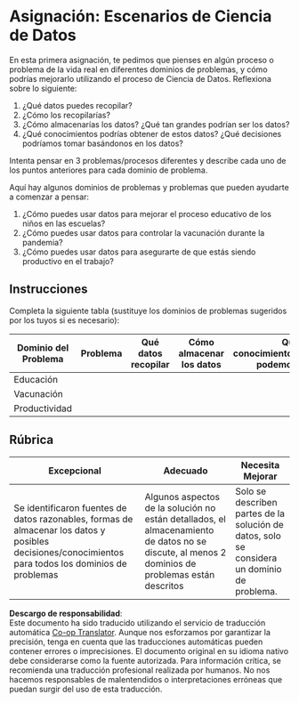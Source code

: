 <!--
CO_OP_TRANSLATOR_METADATA:
{
  "original_hash": "4e0f1773b9bee1be3b28f9fe2c71b3de",
  "translation_date": "2025-08-24T21:30:52+00:00",
  "source_file": "1-Introduction/01-defining-data-science/assignment.md",
  "language_code": "es"
}
-->
# Asignación: Escenarios de Ciencia de Datos

En esta primera asignación, te pedimos que pienses en algún proceso o problema de la vida real en diferentes dominios de problemas, y cómo podrías mejorarlo utilizando el proceso de Ciencia de Datos. Reflexiona sobre lo siguiente:

1. ¿Qué datos puedes recopilar?
1. ¿Cómo los recopilarías?
1. ¿Cómo almacenarías los datos? ¿Qué tan grandes podrían ser los datos?
1. ¿Qué conocimientos podrías obtener de estos datos? ¿Qué decisiones podríamos tomar basándonos en los datos?

Intenta pensar en 3 problemas/procesos diferentes y describe cada uno de los puntos anteriores para cada dominio de problema.

Aquí hay algunos dominios de problemas y problemas que pueden ayudarte a comenzar a pensar:

1. ¿Cómo puedes usar datos para mejorar el proceso educativo de los niños en las escuelas?
1. ¿Cómo puedes usar datos para controlar la vacunación durante la pandemia?
1. ¿Cómo puedes usar datos para asegurarte de que estás siendo productivo en el trabajo?

## Instrucciones

Completa la siguiente tabla (sustituye los dominios de problemas sugeridos por los tuyos si es necesario):

| Dominio del Problema | Problema | Qué datos recopilar | Cómo almacenar los datos | Qué conocimientos/decisiones podemos tomar | 
|-----------------------|----------|---------------------|--------------------------|---------------------------------------------|
| Educación             |          |                     |                          |                                             |
| Vacunación            |          |                     |                          |                                             |
| Productividad         |          |                     |                          |                                             |

## Rúbrica

Excepcional | Adecuado | Necesita Mejorar
--- | --- | -- |
Se identificaron fuentes de datos razonables, formas de almacenar los datos y posibles decisiones/conocimientos para todos los dominios de problemas | Algunos aspectos de la solución no están detallados, el almacenamiento de datos no se discute, al menos 2 dominios de problemas están descritos | Solo se describen partes de la solución de datos, solo se considera un dominio de problema.

**Descargo de responsabilidad**:  
Este documento ha sido traducido utilizando el servicio de traducción automática [Co-op Translator](https://github.com/Azure/co-op-translator). Aunque nos esforzamos por garantizar la precisión, tenga en cuenta que las traducciones automáticas pueden contener errores o imprecisiones. El documento original en su idioma nativo debe considerarse como la fuente autorizada. Para información crítica, se recomienda una traducción profesional realizada por humanos. No nos hacemos responsables de malentendidos o interpretaciones erróneas que puedan surgir del uso de esta traducción.